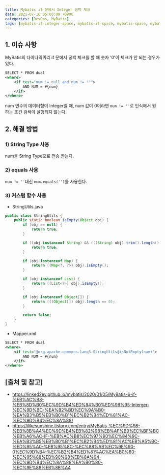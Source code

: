 ```yaml
---
title: Mybatis if 문에서 Integer 공백 체크
date: 2021-07-16 05:00:00 +0900
categories: [DevOps, MyBatis]
tags: [mybatis-if-integer-space, mybatis-if-space, mybatis-space, mybatis-integer-space, integer-space, mybatis-if문-공백, mybatis-공백, mybatis-integer-공백]
---
```


## 1. 이슈 사항
MyBatis의 다이나믹쿼리 if 문에서 공백 체크를 할 때 숫자 '0'이 체크가 안 되는 경우가 있다.

```xml
SELECT * FROM dual
<where>
    <if test="num != null and num != ''">
        AND NUM = #{num}
    </if>
</where>
```

num 변수의 데이터형이 Integer일 때, num 값이 0이라면 ```num != ''```로 인식해서 원하는 조건 검색이 실행되지 않는다.

## 2. 해결 방법

### 1) String Type 사용
num을 String Type으로 전송 받는다.

### 2) equals 사용
```num != ''```대신 ```num.equals('')```를 사용한다.

### 3) 커스텀 함수 사용

* StringUtils.java

```java
public class StringUtils {
    public static boolean isEmpty(Object obj) {
        if (obj == null) {
            return true;
        }

        if ((obj instanceof String) && (((String) obj).trim().length() == 0)) {
            return true;
        }

        if (obj instanceof Map) {
            return ((Map<?, ?>) obj).isEmpty();
        }

        if (obj instanceof List) {
            return ((List<?>) obj).isEmpty();
        }

        if (obj instanceof Object[]) {
            return (((Object[]) obj).length == 0);
        }

        return false;
    }
}
```

* Mapper.xml

```xml
SELECT * FROM dual
<where>
    <if test="@org.apache.commons.lang3.StringUtils@isNotEmpty(num)">
        AND NUM = #{num}
    </if>
</where>
```

## [출처 및 참고]
* <https://linked2ev.github.io/mybatis/2020/01/05/MyBatis-6-if-%EB%AC%B8-%EB%8D%B0%EC%9D%B4%ED%84%B0%ED%98%95-Interger-%EC%9D%BC-%EA%B2%BD%EC%9A%B0-%EA%B3%B5%EB%B0%B1%EC%B2%B4%ED%81%AC-%EC%9D%B4%EC%8A%88/>
* <https://ilikesunshine.tistory.com/entry/MyBatis-%EC%9D%98-%EB%8B%A4%EC%9D%B4%EB%82%98%EB%AF%B9%EC%BF%BC%EB%A6%AC-IF-%EB%AC%B8%EC%97%90%EC%84%9C-%EA%B3%B5%EB%B0%B1%EC%B2%B4%ED%81%AC%EB%A5%BC-%ED%95%A0-%EB%95%8C-%EC%88%AB%EC%9E%90-0%EC%9D%B4-%EC%B2%B4%ED%81%AC%EA%B0%80-%EC%95%88%EB%90%98%EB%8A%94-%EC%9D%B4%EC%8A%88%EA%B0%80-%EC%9E%88%EB%8B%A4>
